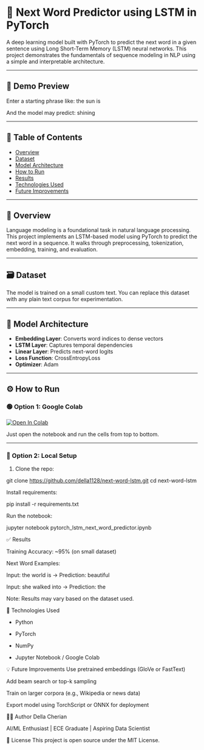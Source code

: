 # 🧠 Next Word Predictor using LSTM in PyTorch

A deep learning model built with PyTorch to predict the next word in a given sentence using Long Short-Term Memory (LSTM) neural networks. This project demonstrates the fundamentals of sequence modeling in NLP using a simple and interpretable architecture.

---

## 🚀 Demo Preview

Enter a starting phrase like:
the sun is


And the model may predict:
shining



---

## 📌 Table of Contents
- [Overview](#overview)
- [Dataset](#dataset)
- [Model Architecture](#model-architecture)
- [How to Run](#how-to-run)
- [Results](#results)
- [Technologies Used](#technologies-used)
- [Future Improvements](#future-improvements)

---

## 📖 Overview

Language modeling is a foundational task in natural language processing. This project implements an LSTM-based model using PyTorch to predict the next word in a sequence. It walks through preprocessing, tokenization, embedding, training, and evaluation.

---

## 🗃 Dataset

The model is trained on a small custom text. You can replace this dataset with any plain text corpus for experimentation.

---

## 🧠 Model Architecture

- **Embedding Layer**: Converts word indices to dense vectors
- **LSTM Layer**: Captures temporal dependencies
- **Linear Layer**: Predicts next-word logits
- **Loss Function**: CrossEntropyLoss
- **Optimizer**: Adam

---

## ⚙️ How to Run

### 🟢 Option 1: Google Colab
[![Open In Colab](https://colab.research.google.com/assets/colab-badge.svg)](https://colab.research.google.com/github/della1128/next-word-lstm/blob/main/pytorch_lstm_next_word_predictor.ipynb)

Just open the notebook and run the cells from top to bottom.

---

### 🔵 Option 2: Local Setup

1. Clone the repo:

git clone https://github.com/della1128/next-word-lstm.git
cd next-word-lstm

Install requirements:

pip install -r requirements.txt

Run the notebook:

jupyter notebook pytorch_lstm_next_word_predictor.ipynb


✅ Results

Training Accuracy: ~95% (on small dataset)

Next Word Examples:

Input: the world is → Prediction: beautiful

Input: she walked into → Prediction: the

Note: Results may vary based on the dataset used.

🧰 Technologies Used
* Python

* PyTorch

* NumPy

* Jupyter Notebook / Google Colab

💡 Future Improvements
Use pretrained embeddings (GloVe or FastText)

Add beam search or top-k sampling

Train on larger corpora (e.g., Wikipedia or news data)

Export model using TorchScript or ONNX for deployment

👩‍💻 Author
Della Cherian

AI/ML Enthusiast | ECE Graduate | Aspiring Data Scientist


📄 License
This project is open source under the MIT License.
